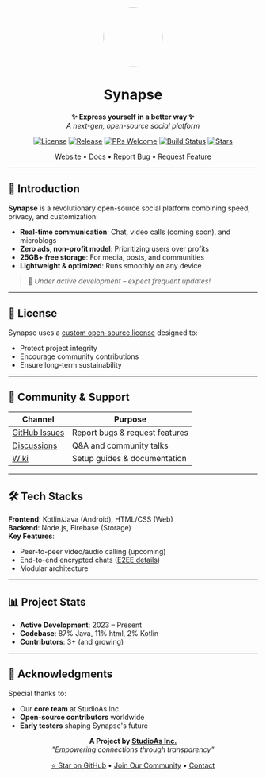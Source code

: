 <div align="center">
  <img src="https://i.postimg.cc/6QMqSrqB/20250810-190421.png" width="120" height="120" style="border-radius:50%">
  
  # Synapse
  
  **✨ Express yourself in a better way ✨**  
  *A next-gen, open-source social platform*

  [![License](https://img.shields.io/badge/license-Custom-blue.svg)](LICENSE.md)
  [![Release](https://img.shields.io/github/v/release/StudioAsInc/synapse-android?include_prereleases)](https://github.com/StudioAsInc/synapse-android/releases)
  [![PRs Welcome](https://img.shields.io/badge/PRs-welcome-brightgreen.svg)](CONTRIBUTE.md)
  [![Build Status](https://img.shields.io/github/actions/workflow/status/StudioAsInc/synapse-android/android.yml?label=build)](https://github.com/StudioAsInc/synapse-android/actions)
  [![Stars](https://img.shields.io/github/stars/StudioAsInc/synapse-android?style=social)](https://github.com/StudioAsInc/synapse-android/stargazers)

  [Website](https://dl-synapse.pages.dev) • [Docs](https://dl-synapse.pages.dev/docs) • [Report Bug](https://github.com/StudioAsInc/synapse-android/issues/new?template=bug_report.md) • [Request Feature](https://github.com/StudioAsInc/synapse-android/issues/new?template=feature_request.md)
</div>

---

## 🚀 Introduction  
**Synapse** is a revolutionary open-source social platform combining speed, privacy, and customization:  
- **Real-time communication**: Chat, video calls (coming soon), and microblogs  
- **Zero ads, non-profit model**: Prioritizing users over profits  
- **25GB+ free storage**: For media, posts, and communities  
- **Lightweight & optimized**: Runs smoothly on any device  

> 🔧 *Under active development – expect frequent updates!*  

---

## 📜 License  
Synapse uses a [custom open-source license](LICENSE.md) designed to:  
- Protect project integrity  
- Encourage community contributions  
- Ensure long-term sustainability  

---

## 💬 Community & Support  
| Channel | Purpose |
|---------|---------|
| [GitHub Issues](https://github.com/StudioAsInc/synapse-android/issues) | Report bugs & request features |
| [Discussions](https://github.com/StudioAsInc/synapse-android/discussions) | Q&A and community talks |
| [Wiki](https://github.com/StudioAsInc/synapse-android/wiki) | Setup guides & documentation |

---

## 🛠️ Tech Stacks
**Frontend**: Kotlin/Java (Android), HTML/CSS (Web)  
**Backend**: Node.js, Firebase (Storage)  
**Key Features**:  
- Peer-to-peer video/audio calling (upcoming)  
- End-to-end encrypted chats ([E2EE details](E2EE.md))  
- Modular architecture  

---

## 📊 Project Stats  
- **Active Development**: 2023 – Present  
- **Codebase**: 87% Java, 11% html, 2% Kotlin  
- **Contributors**: 3+ (and growing)  

---

## 🙏 Acknowledgments  
Special thanks to:  
- Our **core team** at StudioAs Inc.  
- **Open-source contributors** worldwide  
- **Early testers** shaping Synapse's future  

<div align="center">
  
  **A Project by [StudioAs Inc.](https://studioas.dev)**  
  *"Empowering connections through transparency"*  

  [⭐ Star on GitHub](https://github.com/StudioAsInc/synapse-android) • [Join Our Community](https://web-synapse.pages.dev) • [Contact](mailto:mashikahamed0@gmail.com)  

</div>